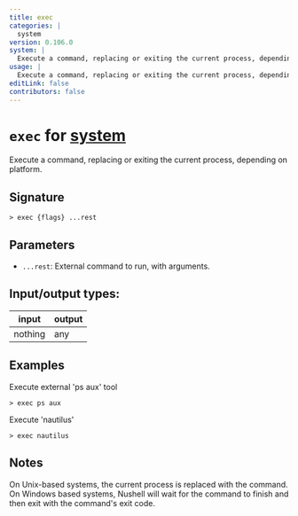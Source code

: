 ```yaml
---
title: exec
categories: |
  system
version: 0.106.0
system: |
  Execute a command, replacing or exiting the current process, depending on platform.
usage: |
  Execute a command, replacing or exiting the current process, depending on platform.
editLink: false
contributors: false
---
```

<!-- This file is automatically generated. Please edit the command in https://github.com/nushell/nushell instead. -->

# `exec` for [system](/commands/categories/system.md)

<div class='command-title'>Execute a command, replacing or exiting the current process, depending on platform.</div>

## Signature

```> exec {flags} ...rest```

## Parameters

 -  `...rest`: External command to run, with arguments.


## Input/output types:

| input   | output |
| ------- | ------ |
| nothing | any    |
## Examples

Execute external 'ps aux' tool
```nu
> exec ps aux

```

Execute 'nautilus'
```nu
> exec nautilus

```

## Notes
On Unix-based systems, the current process is replaced with the command.
On Windows based systems, Nushell will wait for the command to finish and then exit with the command's exit code.